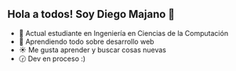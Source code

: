 ## Hola a todos! Soy Diego Majano 👋

<!--
**DiegoMajano/DiegoMajano** is a ✨ _special_ ✨ repository because its `README.md` (this file) appears on your GitHub profile.

Here are some ideas to get you started:

- 🔭 I’m currently working on ...
- 🌱 I’m currently learning ...
- 👯 I’m looking to collaborate on ...
- 🤔 I’m looking for help with ...
- 💬 Ask me about ...
- 📫 How to reach me: ...
- 😄 Pronouns: ...
- ⚡ Fun fact: ...
-->

- 🌱 Actual estudiante en Ingeniería en Ciencias de la Computación
- 🚀 Aprendiendo todo sobre desarrollo web
- ☀️ Me gusta aprender y buscar cosas nuevas
- 🕝 Dev en proceso :)
